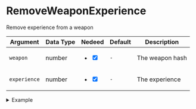 # RemoveWeaponExperience

Remove experience from a weapon

| Argument     | Data Type | Nedeed                                                                       | Default | Description     |
| ------------ | --------- | ---------------------------------------------------------------------------- | ------- | --------------- |
| `weapon`     | number    | <ul class="contains-task-list"><li><input type="checkbox" checked></li></ul> | `-`     | The weapon hash |
| `experience` | number    | <ul class="contains-task-list"><li><input type="checkbox" checked></li></ul> | `-`     | The experience  |

<details>

<summary>Example</summary>

```lua
local retval, weapon = GetCurrentPedWeapon(PlayerPedId())

exports["utility_weapons"]:RemoveWeaponExperience(weapon, 100)
```

</details>
